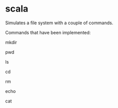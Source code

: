 # scala
Simulates a file system with a couple of commands.

Commands that have been implemented:

mkdir

pwd

ls

cd

rm

echo

cat
